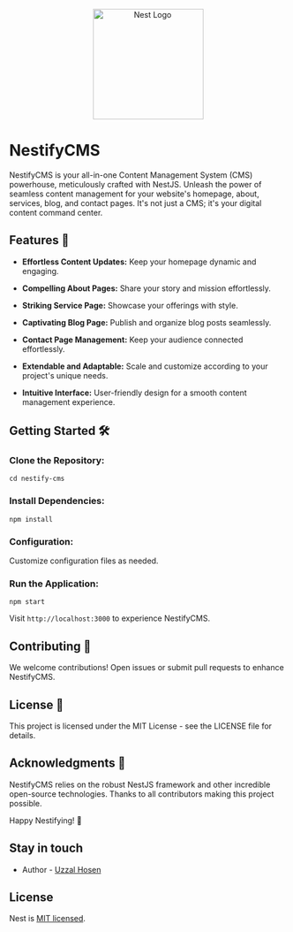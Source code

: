 <p align="center">
  <a href="http://nestjs.com/" target="blank"><img src="https://nestjs.com/img/logo-small.svg" width="200" alt="Nest Logo" /></a>
</p>

# NestifyCMS

NestifyCMS is your all-in-one Content Management System (CMS) powerhouse, meticulously crafted with NestJS. Unleash the power of seamless content management for your website's homepage, about, services, blog, and contact pages. It's not just a CMS; it's your digital content command center.

## Features 🚀

-   **Effortless Content Updates:** Keep your homepage dynamic and engaging.

-   **Compelling About Pages:** Share your story and mission effortlessly.

-   **Striking Service Page:** Showcase your offerings with style.

-   **Captivating Blog Page:** Publish and organize blog posts seamlessly.

-   **Contact Page Management:** Keep your audience connected effortlessly.

-   **Extendable and Adaptable:** Scale and customize according to your project's unique needs.

-   **Intuitive Interface:** User-friendly design for a smooth content management experience.


## Getting Started 🛠️

### Clone the Repository:


```git clone https://github.com/uzzalhcse/nestify-cms.git
cd nestify-cms
```



### Install Dependencies:



```
npm install
```



### Configuration:

Customize configuration files as needed.

### Run the Application:



```
npm start
```



Visit `http://localhost:3000` to experience NestifyCMS.

## Contributing 🤝

We welcome contributions! Open issues or submit pull requests to enhance NestifyCMS.

## License 📜

This project is licensed under the MIT License - see the LICENSE file for details.

## Acknowledgments 🙌

NestifyCMS relies on the robust NestJS framework and other incredible open-source technologies. Thanks to all contributors making this project possible.

Happy Nestifying! 🚀
## Stay in touch

- Author - [Uzzal Hosen](https://www.linkedin.com/in/uzzalh)

## License

Nest is [MIT licensed](LICENSE).
